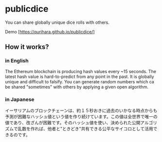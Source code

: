 # publicdice
You can share globally unique dice rolls with others.

Demo [https://qurihara.github.io/publicdice/]

## How it works?

### in English
The Ethereum blockchain is producing hash values every ~15 seconds. The latest hash value is hard-to-predict from any point in the past. It is globally unique and difficult to falsify. You can generate random numbers which ca be shared "sometimes" with others by applying a given open algorithm.

### in Japanese
イーサリアムのブロックチェーンは、約１５秒おきに過去のいかなる時点からも予測が困難なハッシュ値という値を作り続けています。この値は全世界で唯一の値であり、改ざんが困難です。そのハッシュ値を使い、決められた公開アルゴリズムで乱数を作れば、他者と"ときどき"共有できる公平なサイコロとして活用できるのです。
